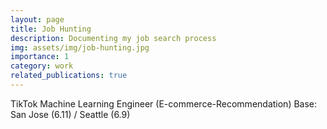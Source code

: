 ```yaml
---
layout: page
title: Job Hunting
description: Documenting my job search process
img: assets/img/job-hunting.jpg
importance: 1
category: work
related_publications: true
---
```

TikTok Machine Learning Engineer (E-commerce-Recommendation)
Base: San Jose (6.11) / Seattle (6.9)

